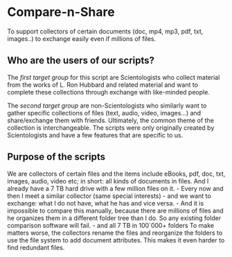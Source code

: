 # Compare-n-Share

To support collectors of certain documents (doc, mp4, mp3, pdf, txt, images..) to exchange easily even if millions of files.

## Who are the users of our scripts?

The *first target group* for this script are Scientologists who collect material from the works of L. Ron Hubbard and related material and want to complete these collections through exchange with like-minded people.

The *second target group* are non-Scientologists who similarly want to gather specific collections of files (text, audio, video, images...) and share/exchange them with friends. Ultimately, the common theme of the collection is interchangeable. The scripts were only originally created by Scientologists and have a few features that are specific to us. 

## Purpose of the scripts

We are collectors of certain files and the items include eBooks, pdf, doc, txt, images, audio, video etc; in short: all kinds of documents in files. And I already have a 7 TB hard drive with a few million files on it.
    - Every now and then I meet a similar collector (same special interests)
    - and we want to exchange: what I do not have, what he has and vice versa.
    - And it is impossible to compare this manually, because there are millions of files and he organizes them in a different folder tree than I do. So any existing folder comparison software will fail.
    - and all 7 TB in 100`000+ folders
To make matters worse, the collectors rename the files and reorganize the folders to use the file system to add document attributes. This makes it even harder to find redundant files.
